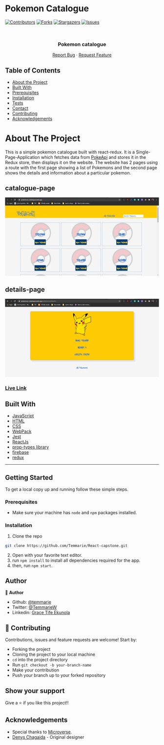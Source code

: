 # Pokemon Catalogue

<!--
*** Thanks for checking out this README Template. If you have a suggestion that would
*** make this better, please fork the repo and create a pull request or simply open
*** an issue with the tag "enhancement".
*** Thanks again! Now go create something AMAZING! :D
-->

<!-- PROJECT SHIELDS -->
<!--
*** I'm using markdown "reference style" links for readability.
*** Reference links are enclosed in brackets [ ] instead of parentheses ( ).
*** See the bottom of this document for the declaration of the reference variables
*** for contributors-url, forks-url, etc. This is an optional, concise syntax you may use.
*** https://www.markdownguide.org/basic-syntax/#reference-style-links
-->

[![Contributors][contributors-shield]][contributors-url]
[![Forks][forks-shield]][forks-url]
[![Stargazers][stars-shield]][stars-url]
[![Issues][issues-shield]][issues-url]

<!-- PROJECT LOGO -->
<br />
<p align="center">
  <a href="https://github.com/Temmarie/React-capstone/">
   </a>

  <h3 align="center">Pokemon catalogue</h3>

  <p align="center">
    <a href="https://github.com/Temmarie/React-capstone/issues">Report Bug</a>
    ·
    <a href="https://github.com/Temmarie/React-capstone/issues">Request Feature</a>
  </p>
</p>

<!-- TABLE OF CONTENTS -->

## Table of Contents

- [About the Project](#about-the-project)
- [Built With](#built-with)
- [Prerequisites](#prerequisites)
- [Installation](#installation)
- [Tests](#tests)
- [Contact](#Authors)
- [Contributing](#contributing)
- [Acknowledgements](#acknowledgements)

# About The Project

This is a simple pokemon catalogue built with react-redux. It is a Single-Page-Application which fetches data from [PokeApi](https://pokeapi.co/) and stores it in the Redux store, then displays it on the website. The website has 2 pages using a route with the first page showing a list of Pokemons and the second page shows the details and information about a particular pokemon.
<br />

## catalogue-page

![catalogue-list](https://github.com/Temmarie/React-capstone/blob/catalogue/src/img/Screenshot%20(97).png)

## details-page

![details-page](https://github.com/Temmarie/React-capstone/blob/catalogue/src/img/Screenshot%20(98).png)

### [Live Link](https://pokemons-catalogue.web.app/)

## Built With

- [JavaScript](https://en.wikipedia.org/wiki/JavaScript)
- [HTML](https://en.wikipedia.org/wiki/HTML)
- [CSS](https://en.wikipedia.org/wiki/Cascading_Style_Sheets)
- [WebPack](https://webpack.js.org/)
- [Jest](https://jestjs.io/docs/en/getting-started)
- [ReactJs](https://reactjs.org/)
- [prop-types library](https://www.npmjs.com/package/prop-types)
- [firebase](https://firebase.google.com/)
- [redux](https://redux.js.org/introduction/getting-started)
<hr>

<!-- GETTING STARTED -->

## Getting Started

To get a local copy up and running follow these simple steps.

### Prerequisites

- Make sure your machine has `node` and `npm` packages installed.

### Installation

1. Clone the repo

```sh
git clone https://github.com/Temmarie/React-capstone.git
```

2. Open with your favorite text editor.
3. run `npm install` to install all dependencies required for the app.
4. then, run `npm start`.

## Author

👤 **Author**

- Github: [@temmarie](https://github.com/temmarie)
- Twitter: [@TemmarieW](https://twitter.com/TemmarieW)
- Linkedin: [Grace Tife Ekunola](https://www.linkedin.com/in/ekunola-grace/)

## 🤝 Contributing

Contributions, issues and feature requests are welcome! Start by:

- Forking the project
- Cloning the project to your local machine
- `cd` into the project directory
- Run `git checkout -b your-branch-name`
- Make your contribution
- Push your branch up to your forked repository

## Show your support

Give a ⭐️ if you like this project!!

## Acknowledgements

- Special thanks to [Microverse](https://www.microverse).
- [Denys Chagaida](https://www.behance.net/chagaida) - Original designer

<!-- MARKDOWN LINKS & IMAGES -->
<!-- https://www.markdownguide.org/basic-syntax/#reference-style-links -->

[contributors-shield]: https://img.shields.io/github/contributors/temmarie/react-capstone.svg?style=flat-square
[contributors-url]: https://github.com/temmarie/https://github.com/temmarie/react-capstone.git/graphs/contributors
[forks-shield]: https://img.shields.io/github/forks/temmarie/react-capstone.svg?style=flat-square
[forks-url]: https://github.com/temmarie/react-capstone/network/members
[stars-shield]: https://img.shields.io/github/stars/temmarie/react-capstone.svg?style=flat-square
[stars-url]: https://github.com/temmarie/react-capstone/stargazers
[issues-shield]: https://img.shields.io/github/issues/temmarie/react-capstone.svg?style=flat-square
[issues-url]: https://github.com/temmarie/react-capstone/issues
